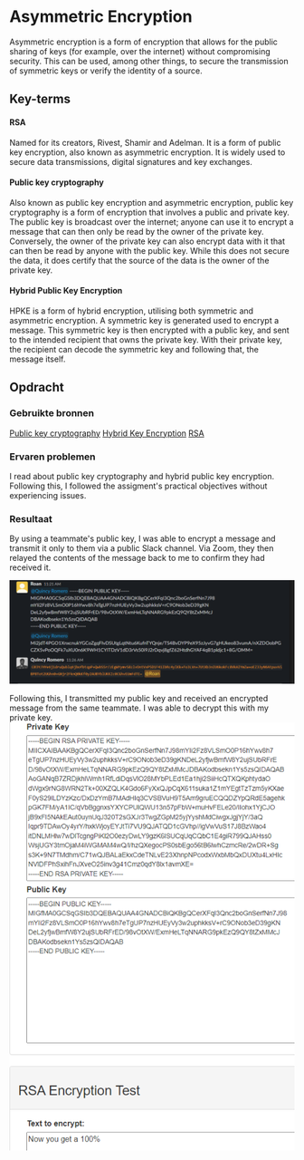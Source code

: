 # Asymmetric Encryption
Asymmetric encryption is a form of encryption that allows for the public sharing of keys (for example, over the internet) without compromising security. This can be used, among other things, to secure the transmission of symmetric keys or verify the identity of a source.

## Key-terms
#### RSA
Named for its creators, Rivest, Shamir and Adelman. It is a form of public key encryption, also known as asymmetric encryption. It is widely used to secure data transmissions, digital signatures and key exchanges.

#### Public key cryptography
Also known as public key encryption and asymmetric encryption, public key cryptography is a form of encryption that involves a public and private key. The public key is broadcast over the internet; anyone can use it to encrypt a message that can then only be read by the owner of the private key. Conversely, the owner of the private key can also encrypt data with it that can then be read by anyone with the public key. While this does not secure the data, it does certify that the source of the data is the owner of the private key.

#### Hybrid Public Key Encryption
HPKE is a form of hybrid encryption, utilising both symmetric and asymmetric encryption. A symmetric key is generated used to encrypt a message. This symmetric key is then encrypted with a public key, and sent to the intended recipient that owns the private key. With their private key, the recipient can decode the symmetric key and following that, the message itself.

## Opdracht
### Gebruikte bronnen
[Public key cryptography](https://www.ibm.com/docs/en/ztpf/2020?topic=concepts-public-key-cryptography)
[Hybrid Key Encryption](https://developers.google.com/tink/hybrid)
[RSA](https://www.javatpoint.com/rsa-encryption-algorithm)

### Ervaren problemen
I read about public key cryptography and hybrid public key encryption. Following this, I followed the assigment's practical objectives without experiencing issues.

### Resultaat
By using a teammate's public key, I was able to encrypt a message and transmit it only to them via a public Slack channel. Via Zoom, they then relayed the contents of the message back to me to confirm they had received it.

![ss of slack](../../00_includes/Sec-05_screenshot1.png)

Following this, I transmitted my public key and received an encrypted message from the same teammate. I was able to decrypt this with my private key.
![ss of RSA codes and decrypted message](../../00_includes/Sec-05_screenshot2.png)


